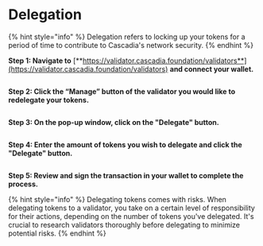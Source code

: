 # Delegation

{% hint style="info" %}
Delegation refers to locking up your tokens for a period of time to contribute to Cascadia's network security.
{% endhint %}



**Step 1: Navigate to** [**https://validator.cascadia.foundation/validators**](https://validator.cascadia.foundation/validators) **and connect your wallet.**

<figure><img src="../../.gitbook/assets/Redelegate2 (2).png" alt=""><figcaption></figcaption></figure>



**Step 2: Click the “Manage” button of the validator you would like to redelegate your tokens.**

<figure><img src="../../.gitbook/assets/Redelegate3 (1).png" alt=""><figcaption></figcaption></figure>



**Step 3: On the pop-up window, click on the "Delegate" button.**

<figure><img src="../../.gitbook/assets/Delegate1.png" alt=""><figcaption></figcaption></figure>



**Step 4: Enter the amount of tokens you wish to delegate and click the "Delegate" button.**

<figure><img src="../../.gitbook/assets/Delegate2.png" alt=""><figcaption></figcaption></figure>



**Step 5: Review and sign the transaction in your wallet to complete the process.**



{% hint style="info" %}
Delegating tokens comes with risks.  When delegating tokens to a validator, you take on a certain level of responsibility for their actions, depending on the number of tokens you've delegated.  It's crucial to research validators thoroughly before delegating to minimize potential risks.&#x20;
{% endhint %}
